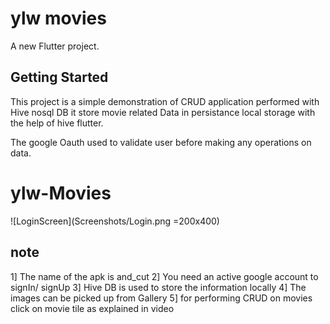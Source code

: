 # ylw movies

A new Flutter project.

## Getting Started

This project is a simple demonstration of CRUD application performed with Hive nosql DB
it store movie related Data in persistance local storage with the help of hive flutter.

The google Oauth used to validate user before making any operations on data.

# ylw-Movies

![LoginScreen](Screenshots/Login.png =200x400)

## note

1] The name of the apk is and_cut
2] You need an active google account to signIn/ signUp
3] Hive DB is used to store the information locally
4] The images can be picked up from Gallery
5] for performing CRUD on movies click on movie tile as explained in video
